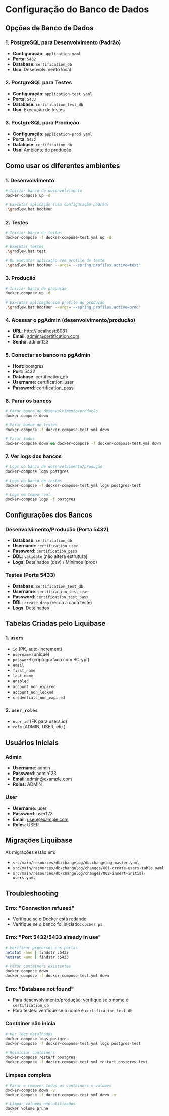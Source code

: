 # Configuração do Banco de Dados

## Opções de Banco de Dados

### 1. PostgreSQL para Desenvolvimento (Padrão)
- **Configuração**: `application.yaml`
- **Porta**: `5432`
- **Database**: `certification_db`
- **Uso**: Desenvolvimento local

### 2. PostgreSQL para Testes
- **Configuração**: `application-test.yaml`
- **Porta**: `5433`
- **Database**: `certification_test_db`
- **Uso**: Execução de testes

### 3. PostgreSQL para Produção
- **Configuração**: `application-prod.yaml`
- **Porta**: `5432`
- **Database**: `certification_db`
- **Uso**: Ambiente de produção

## Como usar os diferentes ambientes

### 1. Desenvolvimento
```bash
# Iniciar banco de desenvolvimento
docker-compose up -d

# Executar aplicação (usa configuração padrão)
.\gradlew.bat bootRun
```

### 2. Testes
```bash
# Iniciar banco de testes
docker-compose -f docker-compose-test.yml up -d

# Executar testes
.\gradlew.bat test

# Ou executar aplicação com profile de teste
.\gradlew.bat bootRun --args='--spring.profiles.active=test'
```

### 3. Produção
```bash
# Iniciar banco de produção
docker-compose up -d

# Executar aplicação com profile de produção
.\gradlew.bat bootRun --args='--spring.profiles.active=prod'
```

### 4. Acessar o pgAdmin (desenvolvimento/produção)
- **URL**: http://localhost:8081
- **Email**: admin@certification.com
- **Senha**: admin123

### 5. Conectar ao banco no pgAdmin
- **Host**: postgres
- **Port**: 5432
- **Database**: certification_db
- **Username**: certification_user
- **Password**: certification_pass

### 6. Parar os bancos
```bash
# Parar banco de desenvolvimento/produção
docker-compose down

# Parar banco de testes
docker-compose -f docker-compose-test.yml down

# Parar todos
docker-compose down && docker-compose -f docker-compose-test.yml down
```

### 7. Ver logs dos bancos
```bash
# Logs do banco de desenvolvimento/produção
docker-compose logs postgres

# Logs do banco de testes
docker-compose -f docker-compose-test.yml logs postgres-test

# Logs em tempo real
docker-compose logs -f postgres
```

## Configurações dos Bancos

### Desenvolvimento/Produção (Porta 5432)
- **Database**: `certification_db`
- **Username**: `certification_user`
- **Password**: `certification_pass`
- **DDL**: `validate` (não altera estrutura)
- **Logs**: Detalhados (dev) / Mínimos (prod)

### Testes (Porta 5433)
- **Database**: `certification_test_db`
- **Username**: `certification_test_user`
- **Password**: `certification_test_pass`
- **DDL**: `create-drop` (recria a cada teste)
- **Logs**: Detalhados

## Tabelas Criadas pelo Liquibase

### 1. `users`
- `id` (PK, auto-increment)
- `username` (unique)
- `password` (criptografada com BCrypt)
- `email`
- `first_name`
- `last_name`
- `enabled`
- `account_non_expired`
- `account_non_locked`
- `credentials_non_expired`

### 2. `user_roles`
- `user_id` (FK para users.id)
- `role` (ADMIN, USER, etc.)

## Usuários Iniciais

### Admin
- **Username**: admin
- **Password**: admin123
- **Email**: admin@example.com
- **Roles**: ADMIN

### User
- **Username**: user
- **Password**: user123
- **Email**: user@example.com
- **Roles**: USER

## Migrações Liquibase

As migrações estão em:
- `src/main/resources/db/changelog/db.changelog-master.yaml`
- `src/main/resources/db/changelog/changes/001-create-users-table.yaml`
- `src/main/resources/db/changelog/changes/002-insert-initial-users.yaml`

## Troubleshooting

### Erro: "Connection refused"
- Verifique se o Docker está rodando
- Verifique se o banco foi iniciado: `docker ps`

### Erro: "Port 5432/5433 already in use"
```bash
# Verificar processos nas portas
netstat -ano | findstr :5432
netstat -ano | findstr :5433

# Parar containers existentes
docker-compose down
docker-compose -f docker-compose-test.yml down
```

### Erro: "Database not found"
- Para desenvolvimento/produção: verifique se o nome é `certification_db`
- Para testes: verifique se o nome é `certification_test_db`

### Container não inicia
```bash
# Ver logs detalhados
docker-compose logs postgres
docker-compose -f docker-compose-test.yml logs postgres-test

# Reiniciar containers
docker-compose restart postgres
docker-compose -f docker-compose-test.yml restart postgres-test
```

### Limpeza completa
```bash
# Parar e remover todos os containers e volumes
docker-compose down -v
docker-compose -f docker-compose-test.yml down -v

# Limpar volumes não utilizados
docker volume prune
``` 